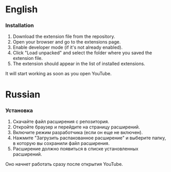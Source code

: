 # English
### Installation

1. Download the extension file from the repository.
2. Open your browser and go to the extensions page.
3. Enable developer mode (if it's not already enabled).
4. Click "Load unpacked" and select the folder where you saved the extension file.
5. The extension should appear in the list of installed extensions.

It will start working as soon as you open YouTube.
# Russian
### Установка

1. Скачайте файл расширения с репозитория.
2. Откройте браузер и перейдите на страницу расширений.
3. Включите режим разработчика (если он еще не включен).
4. Нажмите "Загрузить распакованное расширение" и выберите папку, в которую вы сохранили файл расширения.
5. Расширение должно появиться в списке установленных расширений.

Оно начнет работать сразу после открытия YouTube.
